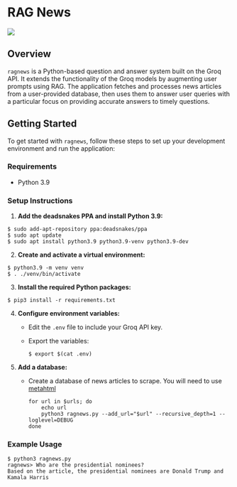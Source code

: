 # RAG News
![](https://github.com/ains-arch/ragnews/workflows/tests/badge.svg)

## Overview

`ragnews` is a Python-based question and answer system built on the Groq
API. It extends the functionality of the Groq models by augmenting user
prompts using RAG. The application fetches and processes news articles
from a user-provided database, then uses them to answer user queries
with a particular focus on providing accurate answers to timely
questions.

## Getting Started

To get started with `ragnews`, follow these steps to set up your
development environment and run the application:

### Requirements

- Python 3.9

### Setup Instructions

1. **Add the deadsnakes PPA and install Python 3.9:**

```
$ sudo add-apt-repository ppa:deadsnakes/ppa
$ sudo apt update
$ sudo apt install python3.9 python3.9-venv python3.9-dev
```

2. **Create and activate a virtual environment:**

```
$ python3.9 -m venv venv
$ . ./venv/bin/activate
```

3. **Install the required Python packages:**

```
$ pip3 install -r requirements.txt
```

4. **Configure environment variables:**

    - Edit the `.env` file to include your Groq API key.
    - Export the variables:

        ```
        $ export $(cat .env)
        ```

5. **Add a database:**

    - Create a database of news articles to scrape. You will need to use
        [metahtml](https://github.com/mikeizbicki/metahtml/tree/d96bcaa3c81d443f39e4a451acc8f4b856fc630b)
        ```
        for url in $urls; do
            echo url
            python3 ragnews.py --add_url="$url" --recursive_depth=1 --loglevel=DEBUG
        done
        ```

### Example Usage

```
$ python3 ragnews.py 
ragnews> Who are the presidential nominees?
Based on the article, the presidential nominees are Donald Trump and Kamala Harris
```
